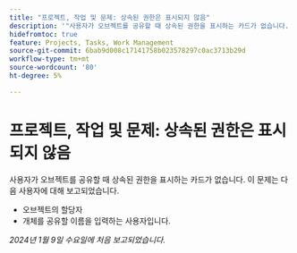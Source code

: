 ```yaml
---
title: "프로젝트, 작업 및 문제: 상속된 권한은 표시되지 않음"
description: '"사용자가 오브젝트를 공유할 때 상속된 권한을 표시하는 카드가 없습니다. ”'
hidefromtoc: true
feature: Projects, Tasks, Work Management
source-git-commit: 6bab9d008c17141758b023578297c0ac3713b29d
workflow-type: tm+mt
source-wordcount: '80'
ht-degree: 5%

---
```



# 프로젝트, 작업 및 문제: 상속된 권한은 표시되지 않음

사용자가 오브젝트를 공유할 때 상속된 권한을 표시하는 카드가 없습니다. 이 문제는 다음 사용자에 대해 보고되었습니다.

* 오브젝트의 할당자
* 개체를 공유할 이름을 입력하는 사용자입니다.

_2024년 1월 9일 수요일에 처음 보고되었습니다._

